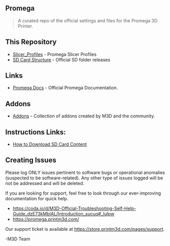 
## Promega

> A curated repo of the official settings and files for the Promega 3D Printer.

## This Repository

* [Slicer_Profiles](https://github.com/PrintM3D/Promega/tree/devel/Slicer_Profiles) - Promega Slicer Profiles
* [SD Card Structure](https://github.com/PrintM3D/Promega/tree/devel/SD%20Card%20Structure) - Official SD folder releases

## Links
* [Promega Docs](http://promega.printm3d.com) - Official Promega Documentation. 

## Addons
* [Addons](https://github.com/PrintM3D/Promega/tree/devel/addons) - Collection of addons created by M3D and the community.

## Instructions Links:
* [How to Download SD Card Content](https://promega.printm3d.com/getting-started/updating-sd-card-structure)

## Creating Issues 
Please log ONLY issues pertinent to software bugs or operational anomalies (suspected to be software-related).
Any other type of issues logged will be not be addressed and will be deleted.

If you are looking for support, feel free to look through our ever-improving documentation for quick help. 

- https://coda.io/d/M3D-Official-Troubleshooting-Self-Help-Guide_dzE73kMbIAL/Introduction_sucuq#_lulpw
- https://promega.printm3d.com/

Our support ticket is available at https://store.printm3d.com/pages/support.

-M3D Team
